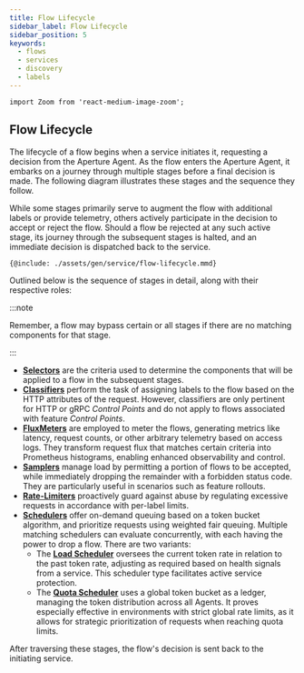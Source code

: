 ```yaml
---
title: Flow Lifecycle
sidebar_label: Flow Lifecycle
sidebar_position: 5
keywords:
  - flows
  - services
  - discovery
  - labels
---
```


```mdx-code-block
import Zoom from 'react-medium-image-zoom';
```

## Flow Lifecycle

The lifecycle of a flow begins when a service initiates it, requesting a
decision from the Aperture Agent. As the flow enters the Aperture Agent, it
embarks on a journey through multiple stages before a final decision is made.
The following diagram illustrates these stages and the sequence they follow.

While some stages primarily serve to augment the flow with additional labels or
provide telemetry, others actively participate in the decision to accept or
reject the flow. Should a flow be rejected at any such active stage, its journey
through the subsequent stages is halted, and an immediate decision is dispatched
back to the service.

<Zoom>

```mermaid
{@include: ./assets/gen/service/flow-lifecycle.mmd}
```

</Zoom>

Outlined below is the sequence of stages in detail, along with their respective
roles:

:::note

Remember, a flow may bypass certain or all stages if there are no matching
components for that stage.

:::

- [**Selectors**](./selector.md) are the criteria used to determine the
  components that will be applied to a flow in the subsequent stages.
- [**Classifiers**](./classifier.md) perform the task of assigning labels to the
  flow based on the HTTP attributes of the request. However, classifiers are
  only pertinent for HTTP or gRPC _Control Points_ and do not apply to flows
  associated with feature _Control Points_.
- [**FluxMeters**](./flux-meter.md) are employed to meter the flows, generating
  metrics like latency, request counts, or other arbitrary telemetry based on
  access logs. They transform request flux that matches certain criteria into
  Prometheus histograms, enabling enhanced observability and control.
- [**Samplers**](./load-ramp.md#sampler) manage load by permitting a portion of
  flows to be accepted, while immediately dropping the remainder with a
  forbidden status code. They are particularly useful in scenarios such as
  feature rollouts.
- [**Rate-Limiters**](./rate-limiter.md) proactively guard against abuse by
  regulating excessive requests in accordance with per-label limits.
- [**Schedulers**](./scheduler/scheduler.md) offer on-demand queuing based on a
  token bucket algorithm, and prioritize requests using weighted fair queuing.
  Multiple matching schedulers can evaluate concurrently, with each having the
  power to drop a flow. There are two variants:
  - The [**Load Scheduler**](./scheduler/load-scheduler.md) oversees the current
    token rate in relation to the past token rate, adjusting as required based
    on health signals from a service. This scheduler type facilitates active
    service protection.
  - The [**Quota Scheduler**](./scheduler/quota-scheduler.md) uses a global
    token bucket as a ledger, managing the token distribution across all Agents.
    It proves especially effective in environments with strict global rate
    limits, as it allows for strategic prioritization of requests when reaching
    quota limits.

After traversing these stages, the flow's decision is sent back to the
initiating service.
